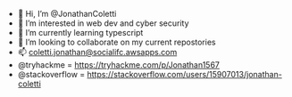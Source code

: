 - 👋 Hi, I’m @JonathanColetti
- 👀 I’m interested in web dev and cyber security
- 🌱 I’m currently learning typescript
- 💞️ I’m looking to collaborate on my current repostories
- 📫 coletti.jonathan@socialifc.awsapps.com 
- @tryhackme = https://tryhackme.com/p/Jonathan1567
- @stackoverflow = https://stackoverflow.com/users/15907013/jonathan-coletti

